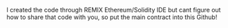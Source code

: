 I created the code through REMIX Ethereum/Solidity IDE but cant figure out how to share that code with you, so put the main contract into this Github!